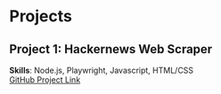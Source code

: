 # Projects

## Project 1: Hackernews Web Scraper
**Skills**: Node.js, Playwright, Javascript, HTML/CSS  
[GitHub Project Link](https://github.com/githuman/hackernewswebscraper)